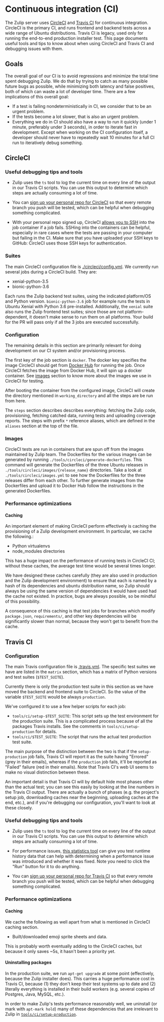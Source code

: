 # Continuous integration (CI)

The Zulip server uses [CircleCI](https://circleci.com/) and
[Travis CI](https://travis-ci.org/) for continuous
integration. CircleCI is the primary CI, and runs frontend and backend
tests across a wide range of Ubuntu distributions. Travis CI is
legacy, used only for running the end-to-end production installer
test.  This page documents useful tools and tips to know about when
using CircleCI and Travis CI and debugging issues with them.

## Goals

The overall goal of our CI is to avoid regressions and minimize the
total time spent debugging Zulip.  We do that by trying to catch as
many possible future bugs as possible, while minimizing both latency
and false positives, both of which can waste a lot of developer time.
There are a few implications of this overall goal:

* If a test is failing nondeterministically in CI, we consider that to
be an urgent problem.
* If the tests become a lot slower, that is also an urgent problem.
* Everything we do in CI should also have a way to run it quickly
(under 1 minute, preferably under 3 seconds), in order to iterate fast
in development. Except when working on the CI configuration itself, a
developer should never have to repeatedly wait 10 minutes for a full CI
run to iteratively debug something.

## CircleCI

### Useful debugging tips and tools

* Zulip uses the `ts` tool to log the current time on every line of the output in
our Travis CI scripts.  You can use this output to determine which steps are
actually consuming a lot of time.

* You can [sign up your personal repo for CircleCI][circleci-setup] so
that every remote branch you push will be tested, which can be helpful
when debugging something complicated.

* With your personal repo signed up, CircleCI
[allows you to SSH][circleci-ssh] into the job container if a job
fails. SSHing into the containers can be helpful, especially in rare
cases where the tests are passing in your computer but failing in the
CI. Make sure that you have uploaded your SSH keys to GitHub: CircleCI
uses those SSH keys for authentication.

[docker-hub]: https://hub.docker.com/
[circleci-setup]: ../git/cloning.html#step-3-configure-continuous-integration-for-your-fork
[circleci-ssh]: https://circleci.com/docs/2.0/ssh-access-jobs/

### Suites

The main CircleCI configuration file is
[./circleci/config.yml](https://github.com/zulip/zulip/blob/master/.circleci/config.yml).
We currently run several jobs during a CircleCI build. They are:
* xenial-python-3.5
* bionic-python-3.6

Each runs the Zulip backend test suites, using the indicated
platform/OS and Python version. `bionic-python-3.6` job for example
runs the tests in Ubuntu Xenial with Python 3.6 pre-installed.
Additionally, the `xenial` suite also runs the Zulip frontend test
suites; since those are not platform-dependent, it doesn't make sense
to run them on all platforms.  Your build for the PR will pass only if
all the 3 jobs are executed successfully.

### Configuration

The remaining details in this section are primarily relevant for doing
development on our CI system and/or provisioning process.

The first key of the job section is `docker`. The docker key specifies
the image CircleCI should get from [Docker Hub][docker-hub] for running
the job. Once CircleCI fetches the image from Docker Hub, it will spin
up a docker container. See [images](#images) section to know more about
the images we use in CircleCI for testing.

After booting the container from the configured image, CircleCI will
create the directory mentioned in `working_directory` and all the
steps are be run from here.

The `steps` section describes describes everything: fetching the Zulip
code, provisioning, fetching catched data, running tests and uploading
coverage reports. The steps with prefix `*` reference aliases, which
are defined in the `aliases` section at the top of the file.

### Images

CircleCI tests are run in containers that are spun off from the images
maintained by Zulip team. The Dockerfiles for the various images can be
generated by running `./tools/circleci/generate-dockerfiles`. This command
will generate the Dockerfiles of the three Ubuntu releases in
`./tools/circleci/images/{release_name}` directories. Take a look at
`./tools/circleci/images.yml` to see how the Dockerfiles for the three
releases differ from each other. To further generate images from the
Dockerfiles and upload it to Docker Hub follow the instructions in the
generated Dockerfiles.

### Performance optimizations

#### Caching

An important element of making CircleCI perform effectively is
caching the provisioning of a Zulip development environment. In
particular, we cache the following.:

* Python virtualenvs
* node_modules directories

This has a huge impact on the performance of running tests in CircleCI
CI; without these caches, the average test time would be several times
longer.

We have designed these caches carefully (they are also used in
production and the Zulip development environment) to ensure that each
is named by a hash of its dependencies and ubuntu distribution name,
so Zulip should always be using the same version of dependencies it
would have used had the cache not existed.  In practice, bugs are
always possible, so be mindful of this possibility.

A consequence of this caching is that test jobs for branches which
modify `package.json`, `requirements/`, and other key dependencies
will be significantly slower than normal, because they won't get to
benefit from the cache.

## Travis CI

### Configuration

The main Travis configuration file is
[.travis.yml](https://github.com/zulip/zulip/blob/master/.travis.yml).
The specific test suites we have are listed in the `matrix` section,
which has a matrix of Python versions and test suites (`$TEST_SUITE`).

Currently there is only the production test suite in this section as we
have moved the backend and frontend suite to CircleCI. So the value of
the variable `$TEST_SUITE` would be always `production`.

We've configured it to use a few helper scripts for each job:

* `tools/ci/setup-$TEST_SUITE`: This script sets up the test
  environment for the production suite. This is a complicated process
  because of all the packages Travis installs.  See the comments in
  `tools/ci/setup-production` for details.
* `tools/ci/$TEST_SUITE`: The script that runs the actual test
  production test suite.

The main purpose of the distinction between the two is that if the
`setup-production` job fails, Travis CI will report it as the suite
having "Errored" (grey in their emails), whereas if the `production` job
fails, it'll be reported as "Failed" failure (red in their emails).
Note that Travis CI's web UI seems to make no visual distinction
between these.

An important detail is that Travis CI will by default hide most phases
other than the actual test; you can see this easily by looking at the
line numbers in the Travis CI output.  There are actually a bunch of
phases (e.g. the project's setup job, downloading caches near the
beginning, uploading caches at the end, etc.), and if you're debugging
our configuration, you'll want to look at these closely.

### Useful debugging tips and tools

* Zulip uses the `ts` tool to log the current time on every line of
  the output in our Travis CI scripts.  You can use this output to
  determine which steps are actually consuming a lot of time.

* For performance issues,
  [this statistics tool](https://scribu.github.io/travis-stats/#zulip/zulip/master)
  can give you test runtime history data that can help with
  determining when a performance issue was introduced and whether it
  was fixed.  Note you need to click the "Run" button for it to do
  anything.

* You can [sign up your personal repo for Travis CI][travis-fork] so
  that every remote branch you push will be tested, which can be
  helpful when debugging something complicated.

[travis-fork]: ../git/cloning.html#step-3-configure-continuous-integration-for-your-fork

### Performance optimizations

#### Caching

We cache the following as well apart from what is mentioned in CircleCI
caching section.

* Built/downloaded emoji sprite sheets and data.

This is probably worth eventually adding to the CircleCI caches, but
because it only saves ~5s, it hasn't been a priority yet.

#### Uninstalling packages

In the production suite, we run `apt-get upgrade` at some point
(effectively, because the Zulip installer does).  This carries a huge
performance cost in Travis CI, because (1) they don't keep their test
systems up to date and (2) literally everything is installed in their
build workers (e.g. several copies of Postgres, Java, MySQL, etc.).

In order to make Zulip's tests performance reasonably well, we
uninstall (or mark with `apt-mark hold`) many of these dependencies
that are irrelevant to Zulip in
[`tools/ci/setup-production`][setup-production].

[setup-production]: https://github.com/zulip/zulip/blob/master/tools/ci/setup-production
